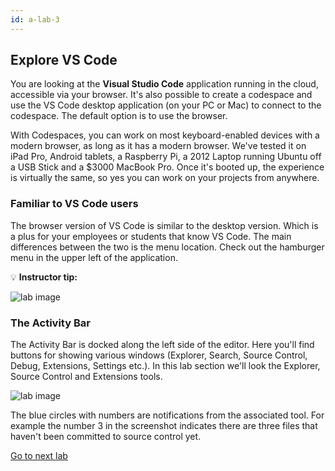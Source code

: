 ```yaml
---
id: a-lab-3
---
```


## Explore VS Code

You are looking at the **Visual Studio Code** application running in the cloud, accessible via your browser. It's also possible to create a codespace and use the VS Code desktop application (on your PC or Mac) to connect to the codespace. The default option is to use the browser.

With Codespaces, you can work on most keyboard-enabled devices with a modern browser, as long as it has a modern browser.  We've tested it on iPad Pro, Android tablets, a Raspberry Pi, a 2012 Laptop running Ubuntu off a USB Stick and a $3000 MacBook Pro. Once it's booted up, the experience is virtually the same, so yes you can work on your projects from anywhere.

### Familiar to VS Code users

The browser version of VS Code is similar to the desktop version. Which is a plus for your employees or students that know VS Code. The main differences between the two is the menu location. Check out the hamburger menu in the upper left of the application.

💡 **Instructor tip:**

>

<img src='/assets/img/a-lab-02-01.png' alt="lab image" class="img-lab" >

### The Activity Bar

The Activity Bar is docked along the left side of the editor.  Here you'll find buttons for showing various windows (Explorer, Search, Source Control, Debug, Extensions, Settings etc.). In this lab section we'll look the Explorer, Source Control and Extensions tools.  

<img src='/assets/img/a-lab-02-02.png' alt="lab image" class="img-lab" >

The blue circles with numbers are notifications from the associated tool.  For example the number 3 in the screenshot indicates there are three files that haven't been committed to source control yet.

[Go to next lab ](/walt/lab-4.html)
